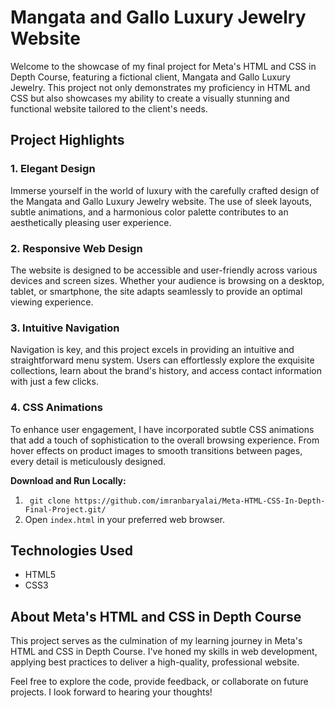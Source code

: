 <h1>Mangata and Gallo Luxury Jewelry Website</h1>

<p>Welcome to the showcase of my final project for Meta's HTML and CSS in Depth Course, featuring a fictional client, Mangata and Gallo Luxury Jewelry. This project not only demonstrates my proficiency in HTML and CSS but also showcases my ability to create a visually stunning and functional website tailored to the client's needs.</p>

<h2>Project Highlights</h2>

<h3>1. Elegant Design</h3>
<p>Immerse yourself in the world of luxury with the carefully crafted design of the Mangata and Gallo Luxury Jewelry website. The use of sleek layouts, subtle animations, and a harmonious color palette contributes to an aesthetically pleasing user experience.</p>

<h3>2. Responsive Web Design</h3>
<p>The website is designed to be accessible and user-friendly across various devices and screen sizes. Whether your audience is browsing on a desktop, tablet, or smartphone, the site adapts seamlessly to provide an optimal viewing experience.</p>

<h3>3. Intuitive Navigation</h3>
<p>Navigation is key, and this project excels in providing an intuitive and straightforward menu system. Users can effortlessly explore the exquisite collections, learn about the brand's history, and access contact information with just a few clicks.</p>

<h3>4. CSS Animations</h3>
<p>To enhance user engagement, I have incorporated subtle CSS animations that add a touch of sophistication to the overall browsing experience. From hover effects on product images to smooth transitions between pages, every detail is meticulously designed.</p>

<strong>Download and Run Locally:</strong>
<ol>
 <li><code> git clone https://github.com/imranbaryalai/Meta-HTML-CSS-In-Depth-Final-Project.git/</code></li>
 <li>Open <code>index.html</code> in your preferred web browser.</li>
</ol>

<h2>Technologies Used</h2>

<ul>
 <li>HTML5</li>
 <li>CSS3</li>
</ul>

<h2>About Meta's HTML and CSS in Depth Course</h2>

<p>This project serves as the culmination of my learning journey in Meta's HTML and CSS in Depth Course. I've honed my skills in web development, applying best practices to deliver a high-quality, professional website.</p>

<p>Feel free to explore the code, provide feedback, or collaborate on future projects. I look forward to hearing your thoughts!</p>
